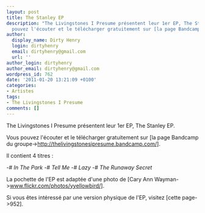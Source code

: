 ```yaml
---
layout: post
title: The Stanley EP
description: "The Livingstones I Presume présentent leur 1er EP, The Stanley EP.\r\n\r\nVous
  pouvez l'écouter et le télécharger gratuitement sur [la page Bandcamp du groupe->http://thelivingstonesipresume.bandcamp.com/]."
author:
  display_name: Dirty Henry
  login: dirtyhenry
  email: dirtyhenry@gmail.com
  url: ''
author_login: dirtyhenry
author_email: dirtyhenry@gmail.com
wordpress_id: 762
date: '2011-01-20 13:21:09 +0100'
categories:
- Artistes
tags:
- The Livingstones I Presume
comments: []
---
```

The Livingstones I Presume présentent leur 1er EP, The Stanley EP.

Vous pouvez l'écouter et le télécharger gratuitement sur [la page Bandcamp du groupe->http://thelivingstonesipresume.bandcamp.com/].

Il contient 4 titres :

-# *In The Park*
-# *Tell Me*
-# *Lazy*
-# *The Runaway Secret*

<object data="http://bandcamp.com/EmbeddedPlayer/album=3803626780/size=venti/bgcol=FFFFFF/linkcol=4285BB//" type="text/html" classid="clsid:D27CDB6E-AE6D-11cf-96B8-444553540000" width="400" height="100"><param name="movie" value="http://bandcamp.com/EmbeddedPlayer/album=3803626780/size=venti/bgcol=FFFFFF/linkcol=4285BB//"><param name="quality" value="high"><param name="allowNetworking" value="always"><param name="wmode" value="transparent"><param name="bgcolor" value="#FFFFFF"><param name="allowScriptAccess" value="never"><object data="http://bandcamp.com/EmbeddedPlayer/album=3803626780/size=venti/bgcol=FFFFFF/linkcol=4285BB//" type="text/html" width="400" height="100"></object></object>

La pochette de l'EP est adaptée d'une photo de [Cary Ann Wayman->www.flickr.com/photos/yyellowbird/].

Si vous êtes intéressé par une version physique de l'EP, visitez [cette page->952].
